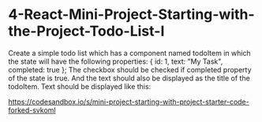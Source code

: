 # 4-React-Mini-Project-Starting-with-the-Project-Todo-List-I

Create a simple todo list which has a component named todoItem in which the state will have the following properties:
{
 id: 1,
 text: "My Task",
 completed: true
};
The checkbox should be checked if completed property of the state is true. And the text should also be displayed as the title of the todoItem. Text should be displayed like this:

https://codesandbox.io/s/mini-project-starting-with-project-starter-code-forked-svkoml
